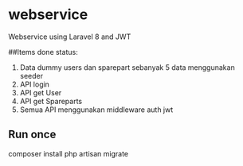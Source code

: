 # webservice
Webservice using Laravel 8 and JWT

##Items done status:
1. Data dummy users dan sparepart sebanyak 5 data menggunakan seeder
2. API login
3. API get User
4. API get Spareparts
5. Semua API menggunakan middleware auth jwt

## Run once
composer install
php artisan migrate
